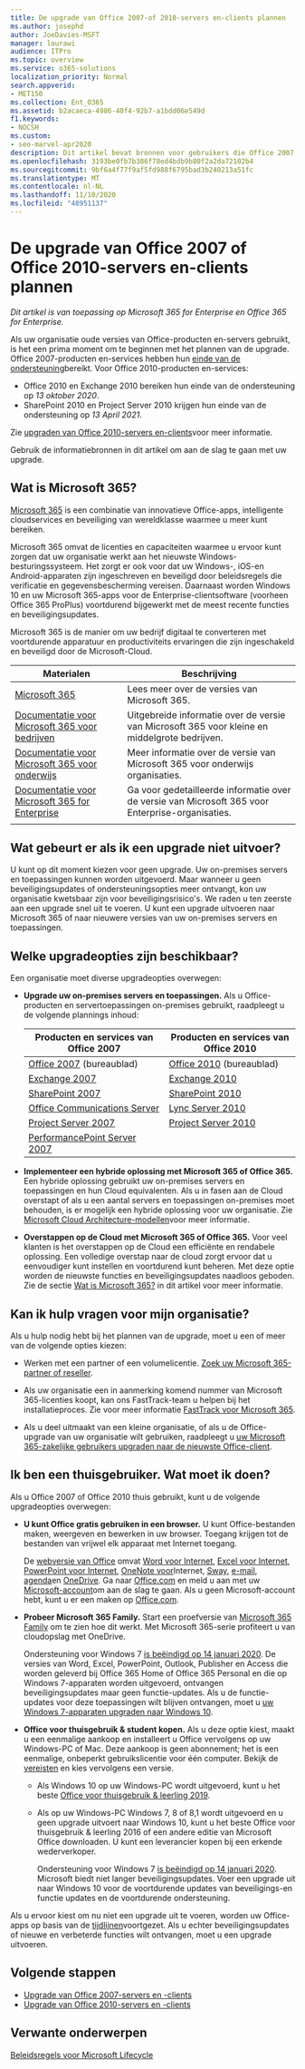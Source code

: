 ```yaml
---
title: De upgrade van Office 2007-of 2010-servers en-clients plannen
ms.author: josephd
author: JoeDavies-MSFT
manager: laurawi
audience: ITPro
ms.topic: overview
ms.service: o365-solutions
localization_priority: Normal
search.appverid:
- MET150
ms.collection: Ent_O365
ms.assetid: b2acaeca-4986-40f4-92b7-a1bdd06e549d
f1.keywords:
- NOCSH
ms.custom:
- seo-marvel-apr2020
description: Dit artikel bevat bronnen voor gebruikers die Office 2007 of Office 2010 gebruiken om hun upgrade te helpen plannen.
ms.openlocfilehash: 3193be0fb7b386f78ed4bdb9b80f2a2da72102b4
ms.sourcegitcommit: 9bf6a4f77f9af5fd988f6795bad3b240213a51fc
ms.translationtype: MT
ms.contentlocale: nl-NL
ms.lasthandoff: 11/10/2020
ms.locfileid: "48951137"
---
```

# <a name="plan-your-upgrade-from-office-2007-or-office-2010-servers-and-clients"></a>De upgrade van Office 2007 of Office 2010-servers en-clients plannen

*Dit artikel is van toepassing op Microsoft 365 for Enterprise en Office 365 for Enterprise.*

Als uw organisatie oude versies van Office-producten en-servers gebruikt, is het een prima moment om te beginnen met het plannen van de upgrade. Office 2007-producten en-services hebben hun [einde van de ondersteuning](upgrade-from-office-2007-servers-and-products.md)bereikt. Voor Office 2010-producten en-services:

- Office 2010 en Exchange 2010 bereiken hun einde van de ondersteuning op *13 oktober 2020*. 
- SharePoint 2010 en Project Server 2010 krijgen hun einde van de ondersteuning op *13 April 2021*. 

Zie [upgraden van Office 2010-servers en-clients](upgrade-from-office-2010-servers-and-products.md)voor meer informatie.

Gebruik de informatiebronnen in dit artikel om aan de slag te gaan met uw upgrade.

## <a name="what-is-microsoft-365"></a>Wat is Microsoft 365?

[Microsoft 365](https://www.microsoft.com/microsoft-365) is een combinatie van innovatieve Office-apps, intelligente cloudservices en beveiliging van wereldklasse waarmee u meer kunt bereiken.

Microsoft 365 omvat de licenties en capaciteiten waarmee u ervoor kunt zorgen dat uw organisatie werkt aan het nieuwste Windows-besturingssysteem. Het zorgt er ook voor dat uw Windows-, iOS-en Android-apparaten zijn ingeschreven en beveiligd door beleidsregels die verificatie en gegevensbescherming vereisen. Daarnaast worden Windows 10 en uw Microsoft 365-apps voor de Enterprise-clientsoftware (voorheen Office 365 ProPlus) voortdurend bijgewerkt met de meest recente functies en beveiligingsupdates.
  
Microsoft 365 is de manier om uw bedrijf digitaal te converteren met voortdurende apparatuur en productiviteits ervaringen die zijn ingeschakeld en beveiligd door de Microsoft-Cloud.
 
|Materialen|Beschrijving|
|---|---|
|[Microsoft 365](https://www.microsoft.com/microsoft-365)|Lees meer over de versies van Microsoft 365.|
|[Documentatie voor Microsoft 365 voor bedrijven](https://docs.microsoft.com/microsoft-365/business/)|Uitgebreide informatie over de versie van Microsoft 365 voor kleine en middelgrote bedrijven.|
|[Documentatie voor Microsoft 365 voor onderwijs](https://docs.microsoft.com/microsoft-365/education/)|Meer informatie over de versie van Microsoft 365 voor onderwijs organisaties.|
|[Documentatie voor Microsoft 365 for Enterprise](https://docs.microsoft.com/microsoft-365/enterprise/)|Ga voor gedetailleerde informatie over de versie van Microsoft 365 voor Enterprise-organisaties.|
|||

## <a name="what-happens-if-i-dont-upgrade"></a>Wat gebeurt er als ik een upgrade niet uitvoer?

U kunt op dit moment kiezen voor geen upgrade. Uw on-premises servers en toepassingen kunnen worden uitgevoerd. Maar wanneer u geen beveiligingsupdates of ondersteuningsopties meer ontvangt, kon uw organisatie kwetsbaar zijn voor beveiligingsrisico's. We raden u ten zeerste aan een upgrade snel uit te voeren. U kunt een upgrade uitvoeren naar Microsoft 365 of naar nieuwere versies van uw on-premises servers en toepassingen.

## <a name="what-upgrade-options-are-available"></a>Welke upgradeopties zijn beschikbaar?      

Een organisatie moet diverse upgradeopties overwegen:

- **Upgrade uw on-premises servers en toepassingen.** Als u Office-producten en servertoepassingen on-premises gebruikt, raadpleegt u de volgende plannings inhoud:<br/> 

  |Producten en services van Office 2007|Producten en services van Office 2010|
  |---|---|
  |[Office 2007](https://docs.microsoft.com/DeployOffice/office-2007-end-support-roadmap) (bureaublad)|[Office 2010](https://docs.microsoft.com/DeployOffice/office-2010-end-support-roadmap) (bureaublad)|
  |[Exchange 2007](exchange-2007-end-of-support.md)|[Exchange 2010](exchange-2010-end-of-support.md)|
  |[SharePoint 2007](sharepoint-2007-end-of-support.md)|[SharePoint 2010](upgrade-from-sharepoint-2010.md)|
  |[Office Communications Server](https://docs.microsoft.com/skypeforbusiness/plan-your-deployment/upgrade)|[Lync Server 2010](https://docs.microsoft.com/skypeforbusiness/plan-your-deployment/upgrade)|
  |[Project Server 2007](project-server-2007-end-of-support.md)|[Project Server 2010](project-server-2010-end-of-support.md)|
  |[PerformancePoint Server 2007](pps-2007-end-of-support.md)||
 
- **Implementeer een hybride oplossing met Microsoft 365 of Office 365.** Een hybride oplossing gebruikt uw on-premises servers en toepassingen en hun Cloud equivalenten. Als u in fasen aan de Cloud overstapt of als u een aantal servers en toepassingen on-premises moet behouden, is er mogelijk een hybride oplossing voor uw organisatie. Zie [Microsoft Cloud Architecture-modellen](../solutions/cloud-architecture-models.md)voor meer informatie. 
    
- **Overstappen op de Cloud met Microsoft 365 of Office 365.** Voor veel klanten is het overstappen op de Cloud een efficiënte en rendabele oplossing. Een volledige overstap naar de cloud zorgt ervoor dat u eenvoudiger kunt instellen en voortdurend kunt beheren. Met deze optie worden de nieuwste functies en beveiligingsupdates naadloos geboden. Zie de sectie [Wat is Microsoft 365?](#what-is-microsoft-365) in dit artikel voor meer informatie.
    
## <a name="can-i-get-help-for-my-organization"></a>Kan ik hulp vragen voor mijn organisatie?

Als u hulp nodig hebt bij het plannen van de upgrade, moet u een of meer van de volgende opties kiezen:

- Werken met een partner of een volumelicentie. [Zoek uw Microsoft 365-partner of reseller](https://support.office.com/article/b6c18a9b-2aed-4c84-9d75-af709160258c.aspx). 

- Als uw organisatie een in aanmerking komend nummer van Microsoft 365-licenties koopt, kan ons FastTrack-team u helpen bij het installatieproces. Zie voor meer informatie [FastTrack voor Microsoft 365](https://www.microsoft.com/fasttrack/microsoft-365).

- Als u deel uitmaakt van een kleine organisatie, of als u de Office-upgrade van uw organisatie wilt gebruiken, raadpleegt u [uw Microsoft 365-zakelijke gebruikers upgraden naar de nieuwste Office-client](https://docs.microsoft.com/office365/admin/setup/upgrade-users-to-latest-office-client). 
  
## <a name="im-a-home-user-what-do-i-do"></a>Ik ben een thuisgebruiker. Wat moet ik doen?

Als u Office 2007 of Office 2010 thuis gebruikt, kunt u de volgende upgradeopties overwegen:

- **U kunt Office gratis gebruiken in een browser.** U kunt Office-bestanden maken, weergeven en bewerken in uw browser. Toegang krijgen tot de bestanden van vrijwel elk apparaat met Internet toegang. 

  De [webversie van Office](https://products.office.com/office-online/documents-spreadsheets-presentations-office-online) omvat [Word voor Internet](https://go.microsoft.com/fwlink/p/?linkid=746664), [Excel voor Internet](https://go.microsoft.com/fwlink/p/?linkid=746665), [PowerPoint voor Internet](https://go.microsoft.com/fwlink/p/?linkid=746666), [OneNote voor](https://go.microsoft.com/fwlink/p/?linkid=746674)Internet, [Sway](https://go.microsoft.com/fwlink/p/?linkid=746675), [e-mail](https://go.microsoft.com/fwlink/p/?linkid=746676), [agenda](https://go.microsoft.com/fwlink/p/?linkid=746678)en [OneDrive](https://go.microsoft.com/fwlink/p/?linkid=746679). Ga naar [Office.com](https://office.com) en meld u aan met uw [Microsoft-account](https://account.microsoft.com/account)om aan de slag te gaan. Als u geen Microsoft-account hebt, kunt u er een maken op [Office.com](https://office.com).

- **Probeer Microsoft 365 Family.** Start een proefversie van [Microsoft 365 Family](https://www.microsoft.com/microsoft-365/p/microsoft-365-family/cfq7ttc0k5dm?rtc=2&activetab=pivot:overviewtab) om te zien hoe dit werkt. Met Microsoft 365-serie profiteert u van cloudopslag met OneDrive.

  Ondersteuning voor Windows 7 [is beëindigd op 14 januari 2020](https://www.microsoft.com/microsoft-365/windows/end-of-windows-7-support). De versies van Word, Excel, PowerPoint, Outlook, Publisher en Access die worden geleverd bij Office 365 Home of Office 365 Personal en die op Windows 7-apparaten worden uitgevoerd, ontvangen beveiligingsupdates maar geen functie-updates. Als u de functie-updates voor deze toepassingen wilt blijven ontvangen, moet u [uw Windows 7-apparaten upgraden naar Windows 10](https://support.microsoft.com/help/12435/windows-10-upgrade-faq).
    
- **Office voor thuisgebruik &amp; student kopen.** Als u deze optie kiest, maakt u een eenmalige aankoop en installeert u Office vervolgens op uw Windows-PC of Mac. Deze aankoop is geen abonnement; het is een eenmalige, onbeperkt gebruikslicentie voor één computer. Bekijk de [vereisten](https://office.com/systemrequirements) en kies vervolgens een versie.

  - Als Windows 10 op uw Windows-PC wordt uitgevoerd, kunt u het beste [Office voor thuisgebruik & leerling 2019](https://www.microsoft.com/p/office-home-student-2019/cfq7ttc0k7c8).

  - Als op uw Windows-PC Windows 7, 8 of 8,1 wordt uitgevoerd en u geen upgrade uitvoert naar Windows 10, kunt u het beste Office voor thuisgebruik & leerling 2016 of een andere editie van Microsoft Office downloaden. U kunt een leverancier kopen bij een erkende wederverkoper.
     
    Ondersteuning voor Windows 7 [is beëindigd op 14 januari 2020](https://www.microsoft.com/microsoft-365/windows/end-of-windows-7-support). Microsoft biedt niet langer beveiligingsupdates. Voer een upgrade uit naar Windows 10 voor de voortdurende updates van beveiligings-en functie updates en de voortdurende ondersteuning.

Als u ervoor kiest om nu niet een upgrade uit te voeren, worden uw Office-apps op basis van de [tijdlijnen](https://support.microsoft.com/lifecycle/search/13615)voortgezet. Als u echter beveiligingsupdates of nieuwe en verbeterde functies wilt ontvangen, moet u een upgrade uitvoeren.
   
## <a name="next-steps"></a>Volgende stappen

- [Upgrade van Office 2007-servers en -clients](upgrade-from-office-2007-servers-and-products.md)
- [Upgrade van Office 2010-servers en -clients](upgrade-from-office-2010-servers-and-products.md)
   
## <a name="related-topics"></a>Verwante onderwerpen
  
[Beleidsregels voor Microsoft Lifecycle](https://go.microsoft.com/fwlink/?linkid=865200)

